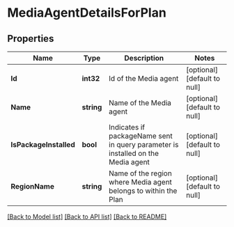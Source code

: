# MediaAgentDetailsForPlan

## Properties
Name | Type | Description | Notes
------------ | ------------- | ------------- | -------------
**Id** | **int32** | Id of the Media agent | [optional] [default to null]
**Name** | **string** | Name of the Media agent | [optional] [default to null]
**IsPackageInstalled** | **bool** | Indicates if packageName sent in query parameter is installed on the Media agent | [optional] [default to null]
**RegionName** | **string** | Name of the region where Media agent belongs to within the Plan | [optional] [default to null]

[[Back to Model list]](../README.md#documentation-for-models) [[Back to API list]](../README.md#documentation-for-api-endpoints) [[Back to README]](../README.md)

